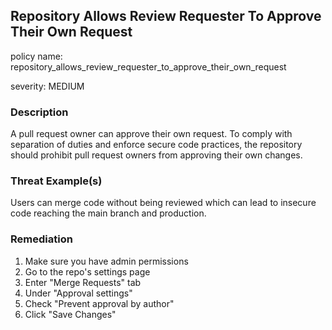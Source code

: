 ## Repository Allows Review Requester To Approve Their Own Request

policy name: repository_allows_review_requester_to_approve_their_own_request

severity: MEDIUM

### Description

A pull request owner can approve their own request. To comply with separation of duties and enforce secure code practices, the repository should prohibit pull request owners from approving their own changes.

### Threat Example(s)

Users can merge code without being reviewed which can lead to insecure code reaching the main branch and production.

### Remediation

1. Make sure you have admin permissions
2. Go to the repo's settings page
3. Enter "Merge Requests" tab
4. Under "Approval settings"
5. Check "Prevent approval by author"
6. Click "Save Changes"
